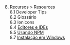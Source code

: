 8. Recursos > Resources  
8.1 Developer Tips  
8.2 Glossário  
8.3 Ionicons  
8.4 [Editores e IDEs](08d-editors-and-ides.md)  
8.5 [Usando NPM](08e-using-npm.md)  
8.7 [Instalação em Windows](08g-windows-setup.md)
